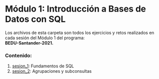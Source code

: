 # Módulo 1: Introducción a Bases de Datos con SQL
Los archivos de esta carpeta son todos los ejercicios y retos realizados en cada sesión del Módulo 1 del programa: \
**BEDU-Santander-2021.**

### Contenido:
1. [sesion_1](https://github.com/LIZZETHGOMEZ/BEDU-Santander-2021/tree/main/Introduccion%20a%20Bases%20de%20Datos/sesion_1): Fundamentos de SQL
2. [sesion_2](https://github.com/LIZZETHGOMEZ/BEDU-Santander-2021/tree/main/Introduccion%20a%20Bases%20de%20Datos/sesion_2): Agrupaciones y subconsultas
